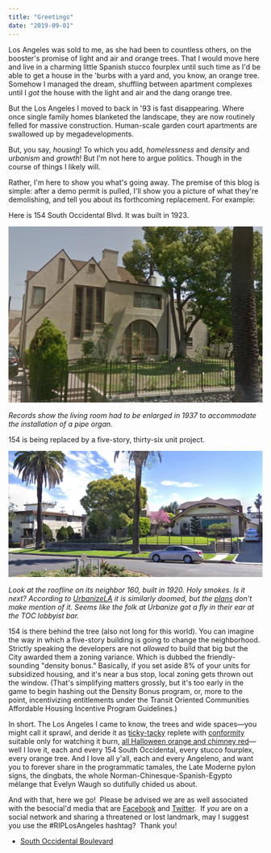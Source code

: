 ```yaml
---
title: "Greetings"
date: "2019-09-01"
---
```


Los Angeles was sold to me, as she had been to countless others, on the booster's promise of light and air and orange trees. That I would move here and live in a charming little Spanish stucco fourplex until such time as I'd be able to get a house in the 'burbs with a yard and, you know, an orange tree. Somehow I managed the dream, shuffling between apartment complexes until I _got_ the house with the light and air and the dang orange tree.

But the Los Angeles I moved to back in '93 is fast disappearing. Where once single family homes blanketed the landscape, they are now routinely felled for massive construction. Human-scale garden court apartments are swallowed up by megadevelopments.

But, you say, _housing_! To which you add, _homelessness_ and _density_ and _urbanism_ and _growth_! But I'm not here to argue politics. Though in the course of things I likely will.

Rather, I'm here to show you what's going away. The premise of this blog is simple: after a demo permit is pulled, I'll show you a picture of what they're demolishing, and tell you about its forthcoming replacement. For example:

Here is 154 South Occidental Blvd. It was built in 1923.

![](images/Screen-Shot-2019-08-25-at-11.34.11-AM-1-1024x711.jpg)

_Records show the living room had to be enlarged in 1937 to accommodate the installation of a pipe organ._

154 is being replaced by a five-story, thirty-six unit project.

![](images/Screen-Shot-2019-08-25-at-11.33.13-AM-1-1024x507.jpg)

_Look at the roofline on its neighbor 160, built in 1920. Holy smokes._ _Is it next?_ _According to [UrbanizeLA](https://web.archive.org/web/20190901195541/https://urbanize.la/post/1920s-single-family-dwellings-could-make-way-apartments-westlake)_[](https://web.archive.org/web/20190901195541/https://urbanize.la/post/1920s-single-family-dwellings-could-make-way-apartments-westlake)[](https://urbanize.la/post/1920s-single-family-dwellings-could-make-way-apartments-westlake) _it is similarly doomed, but the_ [_plans_](http://planning.lacity.org/pdiscaseinfo/CaseId/MjMxNzUx0) _don't make mention of it. Seems like the folk at Urbanize got a fly in their ear at the TOC lobbyist bar._

154 is there behind the tree (also not long for this world). You can imagine the way in which a five-story building is going to change the neighborhood. Strictly speaking the developers are not _allowed_ to build that big but the City awarded them a zoning variance. Which is dubbed the friendly-sounding "density bonus." Basically, if you set aside 8% of your units for subsidized housing, and it's near a bus stop, local zoning gets thrown out the window. (That's simplifying matters grossly, but it's too early in the game to begin hashing out the Density Bonus program, or, more to the point, incentivizing entitlements under the Transit Oriented Communities Affordable Housing Incentive Program Guidelines.)

In short. The Los Angeles I came to know, the trees and wide spaces—you might call it sprawl, and deride it as [ticky-tacky](https://www.youtube.com/watch?v=2_2lGkEU4Xs) replete with [conformity](https://www.youtube.com/watch?v=sUzs5dlLrm0) suitable only for watching it burn, [all Halloween orange and chimney red](https://www.youtube.com/watch?v=1I9GqxDA4ac)—well I love it, each and every 154 South Occidental, every stucco fourplex, every orange tree. And I love all y'all, each and every Angeleno, and want you to forever share in the programmatic tamales, the Late Moderne pylon signs, the dingbats, the whole Norman-Chinesque-Spanish-Egypto mélange that Evelyn Waugh so dutifully chided us about.

And with that, here we go!  Please be advised we are as well associated with the besocial'd media that are [Facebook](https://www.facebook.com/groups/2252126351695468/) and [Twitter](https://twitter.com/AngelesRip).  If _you_ are on a social network and sharing a threatened or lost landmark, may I suggest you use the #RIPLosAngeles hashtag?  Thank you! 

- [South Occidental Boulevard](https://www.google.com/maps/search/?api=1&query=34.06942,-118.28076)
